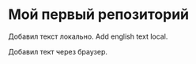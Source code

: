 # Мой первый репозиторий

Добавил текст локально. Add english text local.

Добавил тект через браузер.
